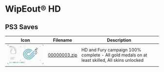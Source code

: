 # WipEout® HD

## PS3 Saves

| Icon | Filename | Description |
|------|----------|-------------|
| ![WipEout® HD](ICON0.PNG) | [00000003.zip](00000003.zip) | HD and Fury campaign 100% complete - All gold medals on at least skilled, All skins unlocked |

